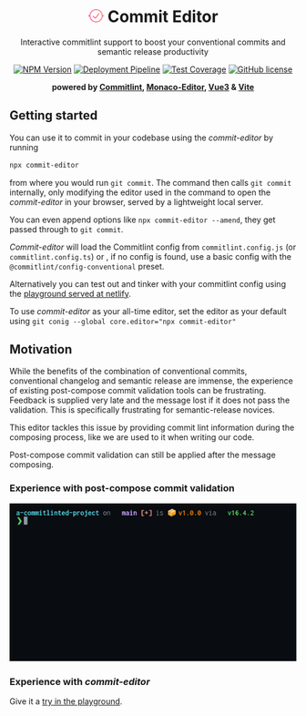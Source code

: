 <h1 align="center"><img width="28" src="https://raw.githubusercontent.com/wtho/commit-editor/main/commit-editor-app/public/logo.svg" alt="Commit Editor Logo" /> Commit Editor</h1>

<p align="center">Interactive commitlint support to boost your conventional commits and semantic release productivity</p>

<p align="center">
    <a href="https://www.npmjs.com/package/commit-editor"><img src="https://img.shields.io/npm/v/commit-editor/latest.svg?style=flat-square" alt="NPM Version" /></a>
    <a href="https://github.com/wtho/commit-editor/actions/workflows/test.yml"><img src="https://img.shields.io/github/workflow/status/wtho/commit-editor/build%20and%20deploy?style=flat-square" alt="Deployment Pipeline" /></a>
    <a href="https://coveralls.io/github/wtho/commit-editor?branch=main"><img src="https://img.shields.io/coveralls/github/wtho/commit-editor?style=flat-square" alt="Test Coverage" /></a>
    <a href="https://github.com/wtho/commit-editor/blob/main/LICENSE"><img src="https://img.shields.io/npm/l/commit-editor?style=flat-square" alt="GitHub license" /></a>
</p>

<p align="center">
    <b>powered by <a href="https://commitlint.js.org/">Commitlint</a>, <a href="https://microsoft.github.io/monaco-editor/">Monaco-Editor</a>, <a href="https://v3.vuejs.org/">Vue3</a> & <a href="https://vitejs.dev/">Vite</a></b>
</p>

## Getting started

You can use it to commit in your codebase using the _commit-editor_ by running

```bash
npx commit-editor
```

from where you would run `git commit`.
The command then calls `git commit` internally, only modifying the editor used in the command to open the _commit-editor_ in your browser, served by a lightweight local server.

You can even append options like `npx commit-editor --amend`, they get passed through to `git commit`.

_Commit-editor_ will load the Commitlint config from `commitlint.config.js` (or `commitlint.config.ts`) or , if no config is found, use a basic config with the `@commitlint/config-conventional` preset.

Alternatively you can test out and tinker with your commitlint config using the [playground served at netlify](https://commit-editor.netlify.app).

To use _commit-editor_ as your all-time editor, set the editor as your default using `git conig --global core.editor="npx commit-editor"`

## Motivation

While the benefits of the combination of conventional commits, conventional changelog and semantic release are immense, the experience of existing post-compose commit validation tools can be frustrating.
Feedback is supplied very late and the message lost if it does not pass the validation.
This is specifically frustrating for semantic-release novices.

This editor tackles this issue by providing commit lint information during the composing process, like we are used to it when writing our code.

Post-compose commit validation can still be applied after the message composing.

### Experience with post-compose commit validation
<p align="center">
  <img width="600" src="docs/assets/screenrecord-post-compose.gif">
</p>

### Experience with _commit-editor_
Give it a [try in the playground](https://commit-editor.netlify.app).

